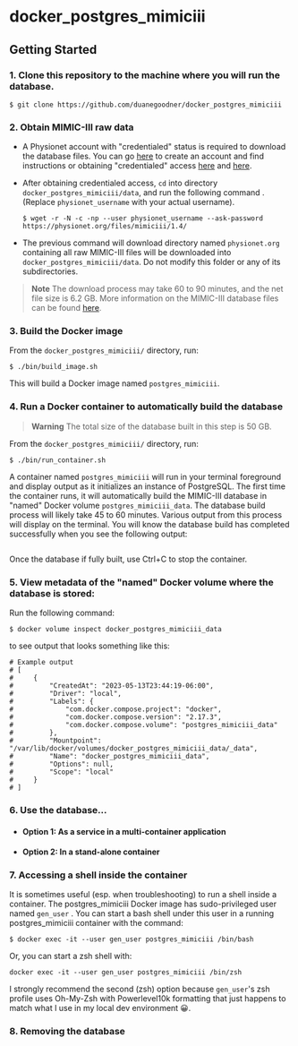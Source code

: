 # docker_postgres_mimiciii



## Getting Started



### 1. Clone this repository to the machine where you will run the database.

```
$ git clone https://github.com/duanegoodner/docker_postgres_mimiciii
```



### 2. Obtain MIMIC-III raw data

* A Physionet account with "credentialed" status is required to download the database files. You can go [here](https://physionet.org/) to create an account and find instructions or obtaining "credentialed" access [here](https://mimic.mit.edu/docs/gettingstarted/) and [here](https://physionet.org/settings/credentialing/).

* After obtaining credentialed access, `cd` into directory `docker_postgres_mimiciii/data`, and run the following command . (Replace `physionet_username`  with your actual username). 

  ```
  $ wget -r -N -c -np --user physionet_username --ask-password https://physionet.org/files/mimiciii/1.4/
  ```

* The previous command will download  directory named `physionet.org` containing all raw MIMIC-III files will be downloaded into `docker_postgres_mimiciii/data`. Do not modify this folder or any of its subdirectories.

> **Note** The download process may take 60 to 90 minutes, and the net file size is 6.2 GB. More information on the MIMIC-III database files can be found [here](https://physionet.org/).



### 3. Build the Docker image

From the `docker_postgres_mimiciii/` directory, run:

```
$ ./bin/build_image.sh
```

This will build a Docker image named `postgres_mimiciii`.



### 4. Run a Docker container to automatically build the database

> **Warning** The total size of the database built in this step is 50 GB.

From the `docker_postgres_mimiciii/` directory, run:

```
$ ./bin/run_container.sh
```

A container named `postgres_mimiciii` will run in your terminal foreground and display output as it initializes an instance of PostgreSQL. The first time the container runs, it will automatically build the MIMIC-III database in "named" Docker volume `postgres_mimiciii_data`.  The database build process will likely take 45 to 60 minutes. Various output from this process will display on the terminal. You will know the database build has completed successfully when you see the following output:

```
```

Once the database if fully built, use Ctrl+C to stop the container.



### 5. View metadata of the "named" Docker volume where the database is stored:

Run the following command:

```shell
$ docker volume inspect docker_postgres_mimiciii_data
```

to see output that looks something like this:

```shell
# Example output
# [
#     {
#         "CreatedAt": "2023-05-13T23:44:19-06:00",
#         "Driver": "local",
#         "Labels": {
#             "com.docker.compose.project": "docker",
#             "com.docker.compose.version": "2.17.3",
#             "com.docker.compose.volume": "postgres_mimiciii_data"
#         },
#         "Mountpoint": "/var/lib/docker/volumes/docker_postgres_mimiciii_data/_data",
#         "Name": "docker_postgres_mimiciii_data",
#         "Options": null,
#         "Scope": "local"
#     }
# ]
```



### 6. Use the database...

* #### Option 1: As a service in a multi-container application

* #### Option 2: In a stand-alone container



### 7. Accessing a shell inside the container

It is sometimes useful (esp. when troubleshooting) to run a shell inside a container. The postgres_mimiciii Docker image has sudo-privileged user named `gen_user` . You can start a bash shell under this user in a running postgres_mimiciii container with the command:

```
$ docker exec -it --user gen_user postgres_mimiciii /bin/bash
```

Or, you can start a zsh shell with:

```
docker exec -it --user gen_user postgres_mimiciii /bin/zsh
```

I strongly recommend the second (zsh) option because `gen_user`'s zsh profile uses Oh-My-Zsh with Powerlevel10k formatting that just happens to match what I use in my local dev environment :grinning:.



### 8. Removing the database



